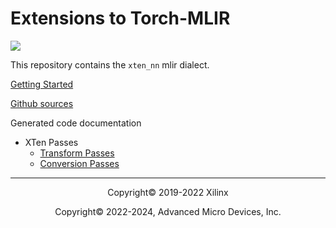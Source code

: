 # Extensions to Torch-MLIR

![](https://mlir.llvm.org//mlir-logo.png)

This repository contains the `xten_nn` mlir dialect.

[Getting Started](Building.md)

[Github sources](https://github.com/Xilinx/mlir-xten)

Generated code documentation
- XTen Passes
    - [Transform Passes](XTenTransformPasses.md)
    - [Conversion Passes](XTenConversionPasses.md)

-----

<p align="center">Copyright&copy; 2019-2022 Xilinx</p>
<p align="center">Copyright&copy; 2022-2024, Advanced Micro Devices, Inc.</p>
